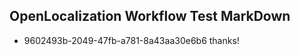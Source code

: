 ## OpenLocalization Workflow Test MarkDown
* 9602493b-2049-47fb-a781-8a43aa30e6b6 
thanks!<!--HONumber=Sep16_HO1-->